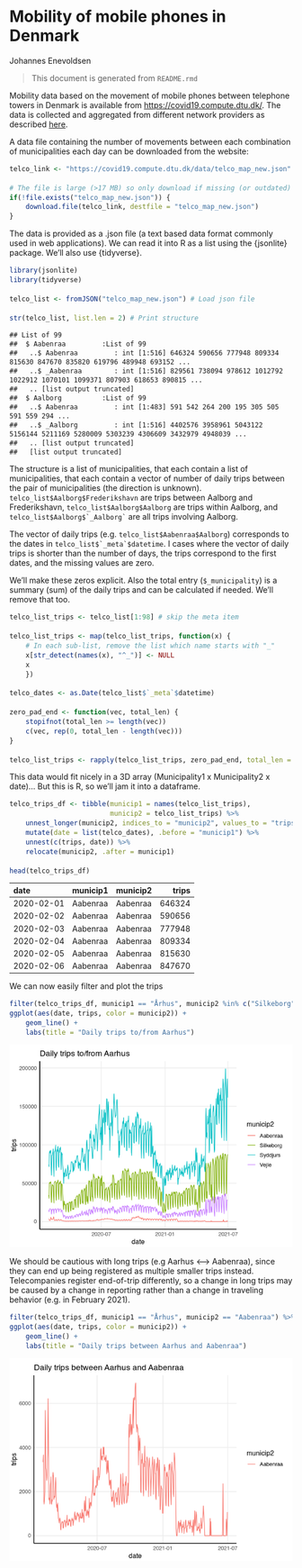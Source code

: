 Mobility of mobile phones in Denmark
================
Johannes Enevoldsen

> This document is generated from `README.rmd`

Mobility data based on the movement of mobile phones between telephone
towers in Denmark is available from <https://covid19.compute.dtu.dk/>.
The data is collected and aggregated from different network providers as
described
[here](https://covid19.compute.dtu.dk/data-description/telco_data/).

A data file containing the number of movements between each combination
of municipalities each day can be downloaded from the website:

``` r
telco_link <- "https://covid19.compute.dtu.dk/data/telco_map_new.json"

# The file is large (>17 MB) so only download if missing (or outdated)
if(!file.exists("telco_map_new.json")) {
    download.file(telco_link, destfile = "telco_map_new.json")
}
```

The data is provided as a .json file (a text based data format commonly
used in web applications). We can read it into R as a list using the
{jsonlite} package. We’ll also use {tidyverse}.

``` r
library(jsonlite)
library(tidyverse)

telco_list <- fromJSON("telco_map_new.json") # Load json file

str(telco_list, list.len = 2) # Print structure
```

    ## List of 99
    ##  $ Aabenraa         :List of 99
    ##   ..$ Aabenraa         : int [1:516] 646324 590656 777948 809334 815630 847670 835820 619796 489948 693152 ...
    ##   ..$ _Aabenraa        : int [1:516] 829561 738094 978612 1012792 1022912 1070101 1099371 807903 618653 890815 ...
    ##   .. [list output truncated]
    ##  $ Aalborg          :List of 99
    ##   ..$ Aabenraa         : int [1:483] 591 542 264 200 195 305 505 591 559 294 ...
    ##   ..$ _Aalborg         : int [1:516] 4402576 3958961 5043122 5156144 5211169 5280009 5303239 4306609 3432979 4948039 ...
    ##   .. [list output truncated]
    ##   [list output truncated]

The structure is a list of municipalities, that each contain a list of
municipalities, that each contain a vector of number of daily trips
between the pair of municipalities (the direction is unknown).
`telco_list$Aalborg$Frederikshavn` are trips between Aalborg and
Frederikshavn, `telco_list$Aalborg$Aalborg` are trips within Aalborg,
and `` telco_list$Aalborg$`_Aalborg` `` are all trips involving Aalborg.

The vector of daily trips (e.g. `telco_list$Aabenraa$Aalborg`)
corresponds to the dates in `` telco_list$`_meta`$datetime ``. I cases
where the vector of daily trips is shorter than the number of days, the
trips correspond to the first dates, and the missing values are zero.

We’ll make these zeros explicit. Also the total entry (`$_municipality`)
is a summary (sum) of the daily trips and can be calculated if needed.
We’ll remove that too.

``` r
telco_list_trips <- telco_list[1:98] # skip the meta item

telco_list_trips <- map(telco_list_trips, function(x) {
    # In each sub-list, remove the list which name starts with "_"
    x[str_detect(names(x), "^_")] <- NULL
    x
    })

telco_dates <- as.Date(telco_list$`_meta`$datetime)

zero_pad_end <- function(vec, total_len) {
    stopifnot(total_len >= length(vec))
    c(vec, rep(0, total_len - length(vec)))
}

telco_list_trips <- rapply(telco_list_trips, zero_pad_end, total_len = length(telco_dates), how = "replace")
```

This data would fit nicely in a 3D array (Municipality1 x Municipality2
x date)… But this is R, so we’ll jam it into a dataframe.

``` r
telco_trips_df <- tibble(municip1 = names(telco_list_trips), 
                         municip2 = telco_list_trips) %>% 
    unnest_longer(municip2, indices_to = "municip2", values_to = "trips") %>% 
    mutate(date = list(telco_dates), .before = "municip1") %>% 
    unnest(c(trips, date)) %>% 
    relocate(municip2, .after = municip1)

head(telco_trips_df)
```

<div class="kable-table">

| date       | municip1 | municip2 |  trips |
|:-----------|:---------|:---------|-------:|
| 2020-02-01 | Aabenraa | Aabenraa | 646324 |
| 2020-02-02 | Aabenraa | Aabenraa | 590656 |
| 2020-02-03 | Aabenraa | Aabenraa | 777948 |
| 2020-02-04 | Aabenraa | Aabenraa | 809334 |
| 2020-02-05 | Aabenraa | Aabenraa | 815630 |
| 2020-02-06 | Aabenraa | Aabenraa | 847670 |

</div>

We can now easily filter and plot the trips

``` r
filter(telco_trips_df, municip1 == "Århus", municip2 %in% c("Silkeborg", "Vejle", "Syddjurs", "Aabenraa")) %>% 
ggplot(aes(date, trips, color = municip2)) + 
    geom_line() +
    labs(title = "Daily trips to/from Aarhus")
```

![](figs/unnamed-chunk-6-1.png)<!-- -->

We should be cautious with long trips (e.g Aarhus &lt;–&gt; Aabenraa),
since they can end up being registered as multiple smaller trips
instead. Telecompanies register end-of-trip differently, so a change in
long trips may be caused by a change in reporting rather than a change
in traveling behavior (e.g. in February 2021).

``` r
filter(telco_trips_df, municip1 == "Århus", municip2 == "Aabenraa") %>% 
ggplot(aes(date, trips, color = municip2)) + 
    geom_line() +
    labs(title = "Daily trips between Aarhus and Aabenraa")
```

![](figs/unnamed-chunk-7-1.png)<!-- -->
